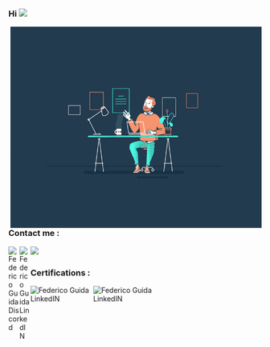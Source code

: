 ### Hi <img src="https://media.giphy.com/media/hvRJCLFzcasrR4ia7z/giphy.gif" width="25px"> 
<img align="right" alt="GIF" src="https://github.com/federicoguida/federicoguida/blob/03270dc8be98e46d13c742a7a8104601e4adc208/1_hwR_VDaY0wA5J4aPL6j9Zw.gif?raw=True" width="500" height="400" /> </br>
### Contact me : <a href="https://discord.gg/Kzwp8yRV">
  [<img src="https://img.shields.io/badge/Email-federicoguida29%40gmail.com-green">](mailto:federicoguida29@gmail.com)
  <img align="left" alt="Federico Guida Discord" width="22px" src="https://raw.githubusercontent.com/peterthehan/peterthehan/master/assets/discord.svg" />
</a>
<a href="https://www.linkedin.com/in/federico-guida-42b7271b8/">
  <img align="left" alt="Federico Guida LinkedIN" width="22px" src="https://raw.githubusercontent.com/peterthehan/peterthehan/master/assets/linkedin.svg" />
</a>
### Certifications :
<a href="https://www.credential.net/5e5052f4-fdf6-468b-a988-621215555298">
  <img align="left" alt="Federico Guida LinkedIN" width="125px" src="https://api.accredible.com/v1/frontend/credential_website_embed_image/badge/65174735" />
</a>
<a href="https://www.credential.net/147aee92-02d8-4571-a2f9-95f61a2ba316">
  <img align="left" alt="Federico Guida LinkedIN" width="125px" src="https://api.accredible.com/v1/frontend/credential_website_embed_image/badge/48775271" />
</a>
